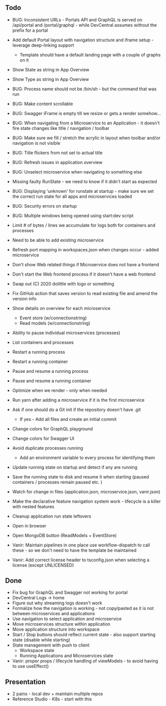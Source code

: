 #

## Todo

* BUG: Inconsistent URLs - Portals API and GraphQL is served on /api/portal and /portal/graphql - while DevCentral assumes without the prefix for a portal

* Add default Portal layout with navigation structure and iframe setup - leverage deep-linking support
  * Template should have a default landing page with a couple of graphs on it

* Show State as string in App Overview
* Show Type as string in App Overview
* BUG: Process name should not be /bin/sh - but the command that was run

* BUG: Make content scrollable
* BUG: Swagger iFrame is empty till we resize or gets a render somehow...
* BUG: When navigating from a Microservice to an Application - it doesn't fire state changes like title / navigation / toolbar
* BUG: Make sure we fill / stretch the acrylic in layout when toolbar and/or navigation is not visible
* BUG: Title flickers from not set to actual title
* BUG: Refresh issues in application overview
* BUG: Unselect microservice when navigating to something else
* Missing faulty RunState - we need to know if it didn't start as expected

* BUG: Displaying 'unknown' for runstate at startup - make sure we set the correct run state for all apps and microservices loaded
* BUG: Security errors on startup
* BUG: Multiple windows being opened using start:dev script

* Limit # of bytes / lines we accumulate for logs both for containers and processes

* Need to be able to add existing microservice

* Refresh port mapping in workspaces.json when changes occur - added microservice

* Don't show Web related things if Microservice does not have a frontend
* Don't start the Web frontend process if it doesn't have a web frontend

* Swap out (C) 2020 dolittle with logo or something

* Fix GitHub action that saves version to read existing file and amend the version info
* Show details on overview for each microservice
  * Event store (w/connectionstring)
  * Read models (w/connectionstring)
* Ability to pause individual microservices (processes)
* List containers and processes
* Restart a running process
* Restart a running container
* Pause and resume a running process
* Pause and resume a running container
* Optimize when we render - only when needed
* Run yarn after adding a microservice if it is the first microservice
* Ask if one should do a Git init if the repository doesn't have .git
  * If yes - Add all files and create an initial commit
* Change colors for GraphQL playground
* Change colors for Swagger UI
* Avoid duplicate processes running
  * Add an environment variable to every process for identifying them
* Update running state on startup and detect if any are running
* Save the running state to disk and resume it when starting (paused containers / processes remain paused etc. )

* Watch for change in files (application.json, microservice.json, vanir.json)
* Make the declarative feature navigation system work - lifecycle is a killer with nested features
* Cleanup application run state leftovers

* Open in browser
* Open MongoDB button (ReadModels + EventStore)

* Vanir: Maintain pipelines in one place use workflow-dispatch to call these - so we don't need to have the template be maintained
* Vanir: Add correct license header to tsconfig.json when selecting a license (except UNLICENSED)

## Done

* Fix bug for GraphQL and Swagger not working for portal
* DevCentral Logs -> home
* Figure out why streaming logs doesn't work
* Formalize how the navigation is working - not copy/pasted as it is not between microservices and applications
* Use navigation to select application and microservice
* Move microservices structure within application
* Move application structure into workspace
* Start / Stop buttons should reflect current state - also support starting state (disable while starting)
* State management with push to client
  * Workspace state
  * Running Applications and Microservices state
* Vanir: proper props / lifecycle handling of viewModels - to avoid having to use useEffect()

## Presentation

* 2 pains - local dev + maintain multiple repos
* Reference Studio - K8s - start with this

